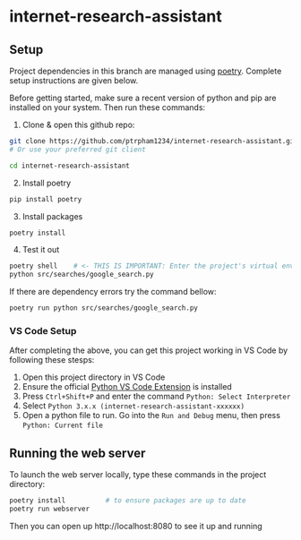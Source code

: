 # internet-research-assistant

## Setup
Project dependencies in this branch are managed using [poetry](https://python-poetry.org/docs/). Complete setup instructions are given below.

Before getting started, make sure a recent version of python and pip are installed on your system. Then run these commands:

1. Clone & open this github repo:
```bash
git clone https://github.com/ptrpham1234/internet-research-assistant.git
# Or use your preferred git client

cd internet-research-assistant
```

2. Install poetry
```bash
pip install poetry
```

3. Install packages
```bash
poetry install
```

4. Test it out
```bash
poetry shell    # <- THIS IS IMPORTANT: Enter the project's virtual environment first
python src/searches/google_search.py
```
If there are dependency errors try the command bellow:
```bash
poetry run python src/searches/google_search.py
```

### VS Code Setup
After completing the above, you can get this project working in VS Code by following these stesps:

1. Open this project directory in VS Code
2. Ensure the official [Python VS Code Extension](https://marketplace.visualstudio.com/items?itemName=ms-python.python) is installed
3. Press `Ctrl+Shift+P` and enter the command `Python: Select Interpreter`
4. Select  `Python 3.x.x (internet-research-assistant-xxxxxx)`
5. Open a python file to run. Go into the `Run and Debug` menu, then press `Python: Current file`

## Running the web server
To launch the web server locally, type these commands in the project directory:
```bash
poetry install          # to ensure packages are up to date
poetry run webserver
```
Then you can open up http://localhost:8080 to see it up and running